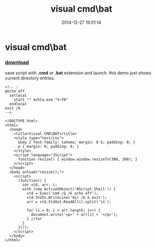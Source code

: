 ﻿---
pid:            5654
parent:         0
children:       
poster:         greg zakharov
title:          visual cmd\bat
date:           2014-12-27 19:01:14
description:    save script with **.cmd** or **.bat** extension and launch. this demo just shows current directory entries.
format:         text
---

# visual cmd\bat

### [download](5654.txt)  

save script with **.cmd** or **.bat** extension and launch. this demo just shows current directory entries.

```text
<!-- :
@echo off
  setlocal
    start "" mshta.exe "%~f0"
  endlocal
exit /b
-->

<!DOCTYPE html>
<html>
  <head>
    <title>Visual CMD\BAT</title>
    <style type="text/css">
      body { font-family: tahoma; margin: 0 5; padding: 0; }
      p { margin: 0; padding: 0; }
    </style>
    <script language="JScript">
      function resize() { window.window.resizeTo(300, 300); }
    </script>
  </head>
  <body onload="resize();">
    <script>
      (function() {
        var std, arr, i;
        with (new ActiveXObject('WScript.Shell')) {
          std = Exec('cmd /q /k echo off');
          std.StdIn.WriteLine('dir /b & exit');
          arr = std.StdOut.ReadAll().split('\n');
          
          for (i = 0; i < arr.length; i++) {
            document.write('<p>' + arr[i] + '</p>');
          } //for
        }
      }());
    </script>
  </body>
</html>
```
